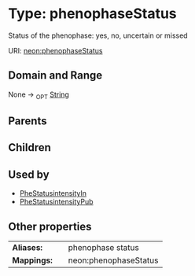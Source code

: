 
# Type: phenophaseStatus


Status of the phenophase: yes, no, uncertain or missed

URI: [neon:phenophaseStatus](https://data.neonscience.org/phenophaseStatus)


## Domain and Range

None ->  <sub>OPT</sub> [String](types/String.md)

## Parents


## Children


## Used by

 * [PheStatusintensityIn](PheStatusintensityIn.md)
 * [PheStatusintensityPub](PheStatusintensityPub.md)

## Other properties

|  |  |  |
| --- | --- | --- |
| **Aliases:** | | phenophase status |
| **Mappings:** | | neon:phenophaseStatus |

